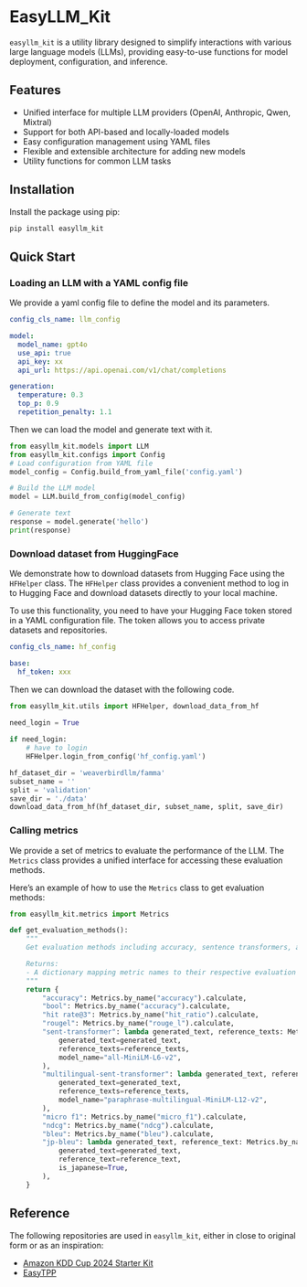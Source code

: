 # EasyLLM_Kit

`easyllm_kit` is a utility library designed to simplify interactions with various large language models (LLMs), providing easy-to-use functions for model deployment, configuration, and inference. 

## Features

- Unified interface for multiple LLM providers (OpenAI, Anthropic, Qwen, Mixtral)
- Support for both API-based and locally-loaded models
- Easy configuration management using YAML files
- Flexible and extensible architecture for adding new models
- Utility functions for common LLM tasks

## Installation

Install the package using pip:

```bash
pip install easyllm_kit
```

## Quick Start

### Loading an LLM with a YAML config file

We provide a yaml config file to define the model and its parameters.
```yaml
config_cls_name: llm_config

model:
  model_name: gpt4o
  use_api: true
  api_key: xx
  api_url: https://api.openai.com/v1/chat/completions

generation:
  temperature: 0.3
  top_p: 0.9
  repetition_penalty: 1.1
```

Then we can load the model and generate text with it.
```python
from easyllm_kit.models import LLM
from easyllm_kit.configs import Config
# Load configuration from YAML file
model_config = Config.build_from_yaml_file('config.yaml')

# Build the LLM model
model = LLM.build_from_config(model_config)

# Generate text
response = model.generate('hello')
print(response)
```

### Download dataset from HuggingFace

We demonstrate how to download datasets from Hugging Face using the `HFHelper` class. The `HFHelper` class provides a convenient method to log in to Hugging Face and download datasets directly to your local machine. 

To use this functionality, you need to have your Hugging Face token stored in a YAML configuration file. The token allows you to access private datasets and repositories.

```yaml
config_cls_name: hf_config

base:
  hf_token: xxx
```

Then we can download the dataset with the following code.

```python
from easyllm_kit.utils import HFHelper, download_data_from_hf

need_login = True
    
if need_login:
    # have to login
    HFHelper.login_from_config('hf_config.yaml')

hf_dataset_dir = 'weaverbirdllm/famma'
subset_name = ''
split = 'validation'
save_dir = './data'
download_data_from_hf(hf_dataset_dir, subset_name, split, save_dir)
```

### Calling metrics 

We provide a set of metrics to evaluate the performance of the LLM. The `Metrics` class provides a unified interface for accessing these evaluation methods.

Here’s an example of how to use the `Metrics` class to get evaluation methods:

```python
from easyllm_kit.metrics import Metrics

def get_evaluation_methods():
    """
    Get evaluation methods including accuracy, sentence transformers, and other metrics.

    Returns:
    - A dictionary mapping metric names to their respective evaluation functions.
    """
    return {
        "accuracy": Metrics.by_name("accuracy").calculate,
        "bool": Metrics.by_name("accuracy").calculate,
        "hit rate@3": Metrics.by_name("hit_ratio").calculate,
        "rougel": Metrics.by_name("rouge_l").calculate,
        "sent-transformer": lambda generated_text, reference_texts: Metrics.by_name("cosine_similarity").calculate(
            generated_text=generated_text,
            reference_texts=reference_texts,
            model_name="all-MiniLM-L6-v2",
        ),
        "multilingual-sent-transformer": lambda generated_text, reference_texts: Metrics.by_name("cosine_similarity").calculate(
            generated_text=generated_text,
            reference_texts=reference_texts,
            model_name="paraphrase-multilingual-MiniLM-L12-v2",
        ),
        "micro f1": Metrics.by_name("micro_f1").calculate,
        "ndcg": Metrics.by_name("ndcg").calculate,
        "bleu": Metrics.by_name("bleu").calculate,
        "jp-bleu": lambda generated_text, reference_text: Metrics.by_name("bleu").calculate(
            generated_text=generated_text,
            reference_text=reference_text,
            is_japanese=True,
        ),
    }
```


## Reference

The following repositories are used in `easyllm_kit`, either in close to original form or as an inspiration:

- [Amazon KDD Cup 2024 Starter Kit](https://gitlab.aicrowd.com/aicrowd/challenges/amazon-kdd-cup-2024/amazon-kdd-cup-2024-starter-kit)
- [EasyTPP](https://github.com/ant-research/EasyTemporalPointProcess)

